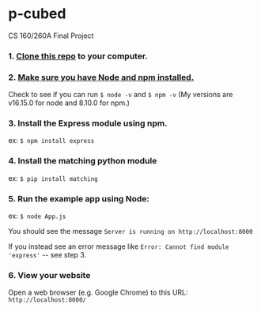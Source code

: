 # p-cubed
CS 160/260A Final Project

### 1. [Clone this repo](https://docs.github.com/en/repositories/creating-and-managing-repositories/cloning-a-repository) to your computer.

### 2. [Make sure you have Node and npm installed.](https://docs.npmjs.com/downloading-and-installing-node-js-and-npm) 

Check to see if you can run  ``$ node -v`` and ``$ npm -v`` (My versions are v16.15.0 for node and 8.10.0 for npm.)
### 3. Install the Express module using npm. 
ex: ``$ npm install express``
### 4. Install the matching python module
ex: ``$ pip install matching``
### 5. Run the example app using Node:
ex: ``$ node App.js``

You should see the message ``Server is running on http://localhost:8000``

If you instead see an error message like ``Error: Cannot find module 'express'`` -- see step 3. 
### 6. View your website
Open a web browser (e.g. Google Chrome) to this URL: ``http://localhost:8000/``